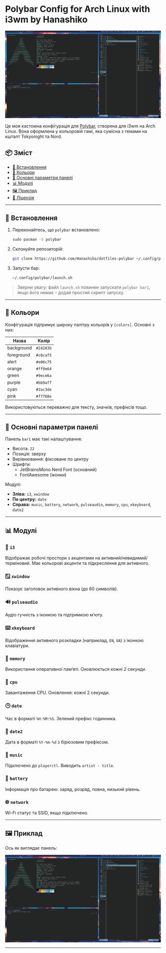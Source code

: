 
# Polybar Config for Arch Linux with i3wm by Hanashiko

![Example](./example.png)

Це моя кастомна конфігурація для [Polybar](https://github.com/polybar/polybar), створена для i3wm на Arch Linux. Вона оформлена у кольоровій гамі, яка сумісна з темами на кшталт Tokyonight та Nord.

## 📦 Зміст

- [🔧 Встановлення](#-встановлення)
- [🎨 Кольори](#-кольори)
- [📐 Основні параметри панелі](#-основні-параметри-панелі)
- [📊 Модулі](#-модулі)
- [🖼️ Приклад](#-приклад)
- [📃 Ліцензія](#-ліцензія)

---

## 🔧 Встановлення

1. Переконайтесь, що `polybar` встановлено:
   ```bash
   sudo pacman -S polybar
   ```

2. Склонуйте репозиторій:
   ```bash
   git clone https://github.com/Hanashiko/dotfiles-polybar ~/.config/polybar
   ```

3. Запусти бар:
   ```bash
   ~/.config/polybar/launch.sh
   ```

> Зверни увагу: файл `launch.sh` повинен запускати `polybar bar1`, якщо його немає – додай простий скрипт запуску.

---

## 🎨 Кольори

Конфігурація підтримує широку палітру кольорів у `[colors]`. Основні з них:

| Назва         | Колір    |
|---------------|----------|
| background    | `#24283b` |
| foreground    | `#c0caf5` |
| alert         | `#e06c75` |
| orange        | `#ff9e64` |
| green         | `#9ece6a` |
| purple        | `#bb9af7` |
| cyan          | `#2ac3de` |
| pink          | `#f7768e` |

Використовуються переважно для тексту, значків, префіксів тощо.

---

## 📐 Основні параметри панелі

Панель `bar1` має такі налаштування:

- Висота: `22`
- Позиція: зверху
- Вирівнювання: фіксоване по центру
- Шрифти:
  - JetBrainsMono Nerd Font (основний)
  - FontAwesome (іконки)

Модулі:
- **Зліва:** `i3`, `xwindow`
- **По центру:** `date`
- **Справа:** `music`, `battery`, `network`, `pulseaudio`, `memory`, `cpu`, `xkeyboard`, `date2`

---

## 📊 Модулі

### 🧩 `i3`
Відображає робочі простори з акцентами на активний/невидимий/терміновий. Має кольорові акценти та підкреслення для активного.

### 🪟 `xwindow`
Показує заголовок активного вікна (до 60 символів).

### 🔊 `pulseaudio`
Аудіо гучність з іконкою та підтримкою м’юту.

### ⌨️ `xkeyboard`
Відображення активного розкладки (наприклад, `EN`, `UA`) з іконкою клавіатури.

### 🧠 `memory`
Використання оперативної пам’яті. Оновлюється кожні 2 секунди.

### 🧮 `cpu`
Завантаження CPU. Оновлення: кожні 2 секунди.

### 🕒 `date`
Час в форматі `%H:%M:%S`. Зелений префікс годинника.

### 📅 `date2`
Дата в форматі `%Y-%m-%d` з бірюзовим префіксом.

### 🎵 `music`
Підключено до `playerctl`. Виводить `artist - title`.

### 🔋 `battery`
Інформація про батарею: заряд, розряд, повна, низький рівень.

### 🌐 `network`
Wi-Fi статус та SSID, якщо підключено.

---

## 🖼️ Приклад

Ось як виглядає панель:

![Example](./example.png)

---
